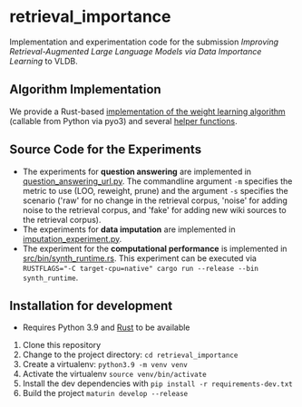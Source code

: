 # retrieval_importance

Implementation and experimentation code for the submission _Improving Retrieval-Augmented Large Language Models via Data Importance Learning_ to VLDB.

## Algorithm Implementation

We provide a Rust-based [implementation of the weight learning algorithm](https://github.com/anon756/retrieval_importance/blob/main/src/lib.rs) (callable from Python via pyo3) and several [helper functions](https://github.com/anon756/retrieval_importance/blob/main/python/retrieval_importance/utils.py). 

## Source Code for the Experiments

 * The experiments for **question answering** are implemented in [question_answering_url.py](wikifact.py). The commandline argument ``-m`` specifies the metric to use (LOO, reweight, prune) and the argument  ``-s`` specifies the scenario ('raw' for no change in the retrieval corpus, 'noise' for adding noise to the retrieval corpus, and 'fake' for adding new wiki sources to the retrieval corpus).
 * The experiments for **data imputation** are implemented in  [imputation_experiment.py](imputation.py).
 * The experiment for the **computational performance** is implemented in [src/bin/synth_runtime.rs](synth_runtime.rs). This experiment can be executed via ``RUSTFLAGS="-C target-cpu=native" cargo run --release --bin synth_runtime``.

## Installation for development

 * Requires Python 3.9 and [Rust](https://www.rust-lang.org/tools/install) to be available
 
 1. Clone this repository
 1. Change to the project directory: `cd retrieval_importance`
 1. Create a virtualenv: `python3.9 -m venv venv`
 1. Activate the virtualenv `source venv/bin/activate`
 1. Install the dev dependencies with `pip install -r requirements-dev.txt`
 1. Build the project `maturin develop --release`
